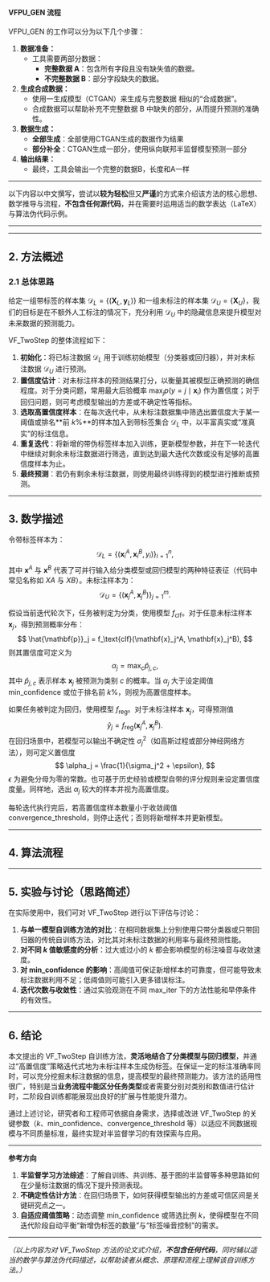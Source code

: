 #### **VFPU_GEN 流程**
VFPU_GEN 的工作可以分为以下几个步骤：

1. **数据准备：**
   - 工具需要两部分数据：
     - **完整数据 A**：包含所有字段且没有缺失值的数据。
     - **不完整数据 B**：部分字段缺失的数据。
2. **生成合成数据：**
   - 使用一生成模型（CTGAN）来生成与完整数据 相似的“合成数据”。
   - 合成数据可以帮助补充不完整数据 B 中缺失的部分，从而提升预测的准确性。
3. **数据生成：**
   - **全部生成**：全部使用CTGAN生成的数据作为结果
   - **部分补全**：CTGAN生成一部分，使用纵向联邦半监督模型预测一部分
4. **输出结果：**
   - 最终，工具会输出一个完整的数据B，长度和A一样

---

以下内容以中文撰写，尝试以**较为轻松**但又**严谨**的方式来介绍该方法的核心思想、数学推导与流程，**不包含任何源代码**，并在需要时运用适当的数学表达（LaTeX）与算法伪代码示例。

---

---

## 2. 方法概述

### 2.1 总体思路
给定一组带标签的样本集 $\mathcal{D}_L = \{(\mathbf{X}_L, \mathbf{y}_L)\}$ 和一组未标注的样本集 $\mathcal{D}_U = \{\mathbf{X}_U\}$，我们的目标是在不额外人工标注的情况下，充分利用 $\mathcal{D}_U$ 中的隐藏信息来提升模型对未来数据的预测能力。

VF\_TwoStep 的整体流程如下：

1. **初始化**：将已标注数据 $\mathcal{D}_L$ 用于训练初始模型（分类器或回归器），并对未标注数据 $\mathcal{D}_U$ 进行预测。
2. **置信度估计**：对未标注样本的预测结果打分，以衡量其被模型正确预测的确信程度。对于分类问题，常用最大后验概率 $\max_j p(y = j \mid \mathbf{x}_i)$ 作为置信度；对于回归问题，则可考虑模型输出的方差或不确定性等指标。
3. **选取高置信度样本**：在每次迭代中，从未标注数据集中筛选出置信度大于某一阈值或排名**前 $k\%$**的样本加入到带标签集合 $\mathcal{D}_L$ 中，以丰富真实或“准真实”的标注信息。
4. **重复迭代**：将新增的带伪标签样本加入训练，更新模型参数，并在下一轮迭代中继续对剩余未标注数据进行筛选，直到达到最大迭代次数或没有足够的高置信度样本为止。
5. **最终预测**：若仍有剩余未标注数据，则使用最终训练得到的模型进行推断或预测。

---

## 3. 数学描述

令带标签样本为：
$$
\mathcal{D}_L = \left\{ (\mathbf{x}_i^A, \mathbf{x}_i^B, y_i) \right\}_{i=1}^n,
$$
其中 $\mathbf{x}^A$ 与 $\mathbf{x}^B$ 代表了可并行输入给分类模型或回归模型的两种特征表征（代码中常见名称如 $XA$ 与 $XB$）。未标注样本为：
$$
\mathcal{D}_U = \left\{ (\mathbf{x}_j^A, \mathbf{x}_j^B) \right\}_{j=1}^m.
$$


假设当前迭代轮次下，任务被判定为分类，使用模型 $f_\text{clf}$。对于任意未标注样本 $\mathbf{x}_j$，得到预测概率分布：
$$
\hat{\mathbf{p}}_j = f_\text{clf}(\mathbf{x}_j^A, \mathbf{x}_j^B),
$$
则其置信度可定义为
$$
\alpha_j = \max_{c} \hat{p}_{j,c},
$$
其中 $\hat{p}_{j,c}$ 表示样本 $\mathbf{x}_j$ 被预测为类别 $c$ 的概率。当 $\alpha_j$ 大于设定阈值 $\text{min\_confidence}$ 或位于排名前 $k\%$，则视为高置信度样本。

如果任务被判定为回归，使用模型 $f_\text{reg}$。对于未标注样本 $\mathbf{x}_j$，可得预测值
$$
\hat{y}_j = f_\text{reg}(\mathbf{x}_j^A, \mathbf{x}_j^B).
$$
在回归场景中，若模型可以输出不确定性 $\sigma_j^2$（如高斯过程或部分神经网络方法），则可定义置信度
$$
\alpha_j = \frac{1}{\sigma_j^2 + \epsilon},
$$
$\epsilon$ 为避免分母为零的常数。也可基于历史经验或模型自带的评分规则来设定置信度度量。同样地，选出 $\alpha_j$ 较大的样本并视为高置信度。

每轮迭代执行完后，若高置信度样本数量小于收敛阈值 $\text{convergence\_threshold}$，则停止迭代；否则将新增样本并更新模型。

---

## 4. 算法流程

---

## 5. 实验与讨论（思路简述）
在实际使用中，我们可对 VF\_TwoStep 进行以下评估与讨论：
1. **与单一模型自训练方法的对比**：在相同数据集上分别使用只带分类器或只带回归器的传统自训练方法，对比其对未标注数据的利用率与最终预测性能。
2. **对不同 $k$ 值敏感度的分析**：过大或过小的 $k$ 都会影响模型的标注噪音与收敛速度。
3. **对 $\text{min\_confidence}$ 的影响**：高阈值可保证新增样本的可靠度，但可能导致未标注数据利用不足；低阈值则可能引入更多错误标注。
4. **迭代次数与收敛性**：通过实验观测在不同 $\text{max\_iter}$ 下的方法性能和早停条件的有效性。

---

## 6. 结论
本文提出的 VF\_TwoStep 自训练方法，**灵活地结合了分类模型与回归模型**，并通过“高置信度”策略迭代式地为未标注样本生成伪标签。在保证一定的标注准确率同时，可以充分挖掘未标注数据的信息，提高模型的最终预测能力。该方法的适用性很广，特别是当**业务流程中能区分任务类型**或者需要分别对类别和数值进行估计时，二阶段自训练都能展现出良好的扩展与性能提升潜力。

通过上述讨论，研究者和工程师可依据自身需求，选择或改进 VF\_TwoStep 的关键参数（$k$、$\text{min\_confidence}$、$\text{convergence\_threshold}$ 等）以适应不同数据规模与不同质量标准，最终实现对半监督学习的有效探索与应用。

---

**参考方向**  
1. **半监督学习方法综述**：了解自训练、共训练、基于图的半监督等多种思路如何在少量标注数据的情况下提升预测表现。  
2. **不确定性估计方法**：在回归场景下，如何获得模型输出的方差或可信区间是关键研究点之一。  
3. **自适应阈值策略**：动态调整 $\text{min\_confidence}$ 或筛选比例 $k$，使得模型在不同迭代阶段自动平衡“新增伪标签的数量”与“标签噪音控制”的需求。  

---

*（以上内容为对 VF\_TwoStep 方法的论文式介绍，**不包含任何代码**，同时辅以适当的数学与算法伪代码描述，以帮助读者从概念、原理和流程上理解该自训练方法。）*